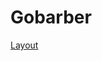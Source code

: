 # Gobarber

[Layout](https://www.figma.com/file/6PvaG1lMkRy2ATKtTSoV70/AppGoBarber?node-id=34%3A1180)
